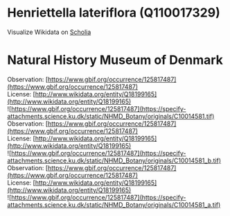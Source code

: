
Henriettella lateriflora (Q110017329)
=====================================
  
Visualize Wikidata on [Scholia](https://scholia.toolforge.org/taxon/Q110017329)
# Natural History Museum of Denmark
  
Observation: [https://www.gbif.org/occurrence/125817487](https://www.gbif.org/occurrence/125817487)  
License: [http://www.wikidata.org/entity/Q18199165](http://www.wikidata.org/entity/Q18199165)  
![https://www.gbif.org/occurrence/125817487](https://specify-attachments.science.ku.dk/static/NHMD_Botany/originals/C10014581.tif)  
Observation: [https://www.gbif.org/occurrence/125817487](https://www.gbif.org/occurrence/125817487)  
License: [http://www.wikidata.org/entity/Q18199165](http://www.wikidata.org/entity/Q18199165)  
![https://www.gbif.org/occurrence/125817487](https://specify-attachments.science.ku.dk/static/NHMD_Botany/originals/C10014581_b.tif)  
Observation: [https://www.gbif.org/occurrence/125817487](https://www.gbif.org/occurrence/125817487)  
License: [http://www.wikidata.org/entity/Q18199165](http://www.wikidata.org/entity/Q18199165)  
![https://www.gbif.org/occurrence/125817487](https://specify-attachments.science.ku.dk/static/NHMD_Botany/originals/C10014581_a.tif)